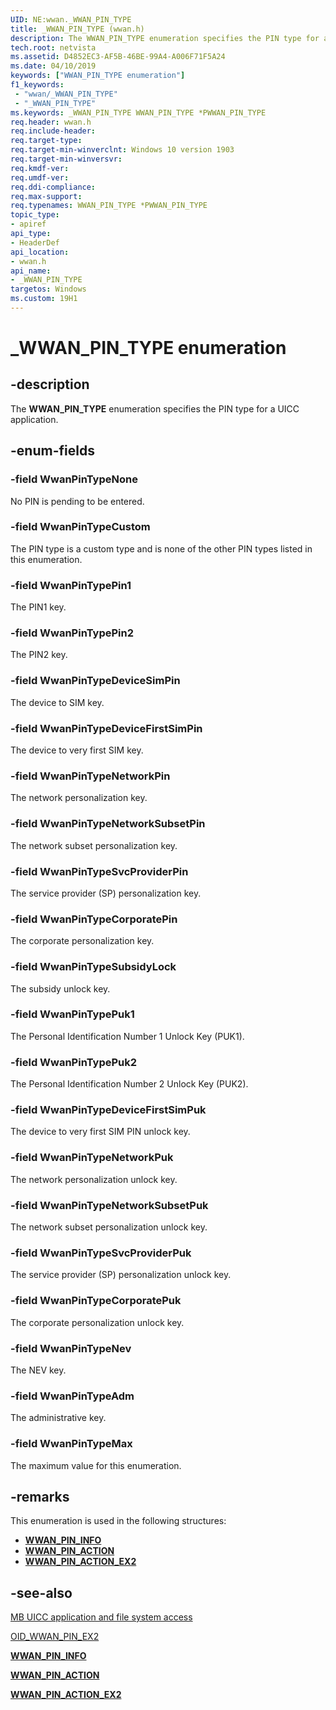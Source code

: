 ```yaml
---
UID: NE:wwan._WWAN_PIN_TYPE
title: _WWAN_PIN_TYPE (wwan.h)
description: The WWAN_PIN_TYPE enumeration specifies the PIN type for a UICC application.
tech.root: netvista
ms.assetid: D4852EC3-AF5B-46BE-99A4-A006F71F5A24
ms.date: 04/10/2019
keywords: ["WWAN_PIN_TYPE enumeration"]
f1_keywords:
 - "wwan/_WWAN_PIN_TYPE"
 - "_WWAN_PIN_TYPE"
ms.keywords: _WWAN_PIN_TYPE WWAN_PIN_TYPE *PWWAN_PIN_TYPE 
req.header: wwan.h
req.include-header:
req.target-type:
req.target-min-winverclnt: Windows 10 version 1903
req.target-min-winversvr:
req.kmdf-ver:
req.umdf-ver:
req.ddi-compliance:
req.max-support:
req.typenames: WWAN_PIN_TYPE *PWWAN_PIN_TYPE
topic_type: 
- apiref
api_type: 
- HeaderDef
api_location: 
- wwan.h
api_name: 
- _WWAN_PIN_TYPE
targetos: Windows
ms.custom: 19H1
---
```


# _WWAN_PIN_TYPE enumeration

## -description

The **WWAN_PIN_TYPE** enumeration specifies the PIN type for a UICC application.

## -enum-fields

### -field WwanPinTypeNone

No PIN is pending to be entered.

### -field WwanPinTypeCustom

The PIN type is a custom type and is none of the other PIN types listed in this enumeration.

### -field WwanPinTypePin1

The PIN1 key.

### -field WwanPinTypePin2

The PIN2 key.

### -field WwanPinTypeDeviceSimPin

The device to SIM key.

### -field WwanPinTypeDeviceFirstSimPin

The device to very first SIM key.

### -field WwanPinTypeNetworkPin

The network personalization key.

### -field WwanPinTypeNetworkSubsetPin

The network subset personalization key.

### -field WwanPinTypeSvcProviderPin

The service provider (SP) personalization key.

### -field WwanPinTypeCorporatePin

The corporate personalization key.

### -field WwanPinTypeSubsidyLock

The subsidy unlock key.

### -field WwanPinTypePuk1

The Personal Identification Number 1 Unlock Key (PUK1).

### -field WwanPinTypePuk2

The Personal Identification Number 2 Unlock Key (PUK2).

### -field WwanPinTypeDeviceFirstSimPuk

The device to very first SIM PIN unlock key.

### -field WwanPinTypeNetworkPuk

The network personalization unlock key.

### -field WwanPinTypeNetworkSubsetPuk

The network subset personalization unlock key.

### -field WwanPinTypeSvcProviderPuk

The service provider (SP) personalization unlock key.

### -field WwanPinTypeCorporatePuk

The corporate personalization unlock key.

### -field WwanPinTypeNev

The NEV key.

### -field WwanPinTypeAdm

The administrative key.

### -field WwanPinTypeMax

The maximum value for this enumeration.

## -remarks

This enumeration is used in the following structures:

- [**WWAN_PIN_INFO**](../wwan/ns-wwan-_wwan_pin_info.md)
- [**WWAN_PIN_ACTION**](../wwan/ns-wwan-_wwan_pin_action.md)
- [**WWAN_PIN_ACTION_EX2**](../wwan/ns-wwan-_wwan_pin_action_ex2.md)

## -see-also

[MB UICC application and file system access](https://docs.microsoft.com/windows-hardware/drivers/network/mb-uicc-application-and-file-system-access)

[OID_WWAN_PIN_EX2](https://docs.microsoft.com/windows-hardware/drivers/network/oid-wwan-pin-ex2)

[**WWAN_PIN_INFO**](../wwan/ns-wwan-_wwan_pin_info.md)

[**WWAN_PIN_ACTION**](../wwan/ns-wwan-_wwan_pin_action.md)

[**WWAN_PIN_ACTION_EX2**](../wwan/ns-wwan-_wwan_pin_action_ex2.md)
